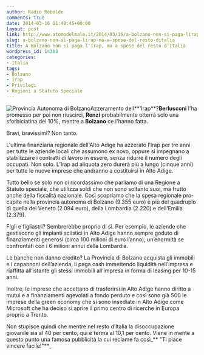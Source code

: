 ```yaml
---
author: Radio Rebelde
comments: true
date: 2014-03-16 11:48:45+00:00
layout: post
link: http://www.atomodelmale.it/2014/03/16/a-bolzano-non-si-paga-lirap-ma-a-spese-del-resto-ditalia/
slug: a-bolzano-non-si-paga-lirap-ma-a-spese-del-resto-ditalia
title: A Bolzano non si paga l'Irap, ma a spese del resto d'Italia
wordpress_id: 14303
categories:
- Italia
tags:
- Bolzano
- Irap
- Privilegi
- Regioni a Statuto Speciale
---
```


![Provincia Autonoma di Bolzano](http://www.atomodelmale.it/wp-content/uploads/2014/03/Provincia-Autonoma-di-Bolzano-300x200.gif)Azzeramento dell**'Irap**?**Berlusconi** l'ha promesso per poi non riuscirci, **Renzi** probabilmente otterrà solo una sforbiciatina del 10%, mentre a **Bolzano** ce l'hanno fatta.

Bravi, bravissimi? Non tanto.

L'ultima finanziaria regionale dell'Alto Adige ha azzerato l’Irap per tre anni per tutte le aziende locali che assumono ex novo, oppure si impegnano a stabilizzare i contratti di lavoro in essere, senza ridurre il numero degli occupati. Non solo. L’Irap ad aliquota zero durerà più a lungo (cinque anni) per tutte le nuove imprese che andranno a costituirsi in Alto Adige.

Tutto bello se solo non ci ricordassimo che parliamo di una Regione a Statuto speciale, che utilizza soldi che non sono soltanto suoi, ma frutto anche della fiscalità nazionale. Così scopriamo che la spesa regionale pro-capite nella provincia autonoma di Bolzano (9.355 euro) è più del quadruplo di quella del Veneto (2.094 euro), della Lombardia (2.220) e dell’Emilia (2.379).



Figli e figliastri? Sembrerebbe proprio di sì. Per esempio, le aziende che gestiscono gli impianti sciistici in Alto Adige hanno sempre goduto di finanziamenti generosi (circa 100 milioni di euro l’anno), un’enormità se confrontati con i 6 milioni annui della Lombardia.

Le banche non danno credito? La Provincia di Bolzano acquista gli immobili e i capannoni dell’azienda, li paga cash immettendo liquidità nell’impresa e riaffitta all’istante gli stessi immobili all’impresa in forma di leasing per 10-15 anni.

Inoltre, le imprese che accettano di trasferirsi in Alto Adige hanno diritto a mutui e a finanziamenti agevolati a fondo perduto e così sono già 500 le imprese della green economy che si sono insediate in Alto Adige come Microsoft che ha deciso si aprire il primo centro di ricerche in Europa proprio a Trento.

Non stupisce quindi che mentre nel resto d’Italia la disoccupazione giovanile sia al 40 per cento, qui è ferma al 10,1 per cento. Viene in mente a questo punto una famosa pubblicità la cui reclame fa così_** "Ti piace vincere facile!"**_
